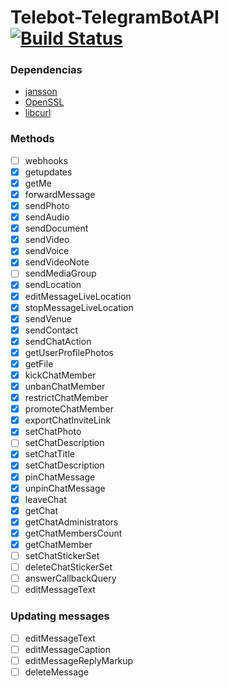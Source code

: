 # Telebot-TelegramBotAPI [![Build Status](https://travis-ci.org/giancarlopro/Telebot-TelegramBotAPI.svg?branch=master)](https://travis-ci.org/giancarlopro/Telebot-TelegramBotAPI)

### Dependencias
* [jansson](https://github.com/akheron/jansson)
* [OpenSSL](https://github.com/openssl/openssl)
* [libcurl](https://curl.haxx.se/libcurl/)

### Methods
- [ ] webhooks
- [x] getupdates
- [x] getMe
- [x] forwardMessage
- [x] sendPhoto
- [x] sendAudio
- [x] sendDocument
- [x] sendVideo
- [x] sendVoice
- [x] sendVideoNote
- [ ] sendMediaGroup
- [x] sendLocation
- [x] editMessageLiveLocation
- [x] stopMessageLiveLocation
- [x] sendVenue
- [x] sendContact
- [x] sendChatAction
- [x] getUserProfilePhotos
- [x] getFile
- [x] kickChatMember
- [x] unbanChatMember
- [x] restrictChatMember
- [x] promoteChatMember
- [x] exportChatInviteLink
- [x] setChatPhoto
- [ ] setChatDescription
- [x] setChatTitle
- [x] setChatDescription
- [x] pinChatMessage
- [x] unpinChatMessage
- [x] leaveChat
- [x] getChat
- [x] getChatAdministrators
- [x] getChatMembersCount
- [x] getChatMember
- [ ] setChatStickerSet
- [ ] deleteChatStickerSet
- [ ] answerCallbackQuery
- [ ] editMessageText

### Updating messages
- [ ] editMessageText
- [ ] editMessageCaption
- [ ] editMessageReplyMarkup
- [ ] deleteMessage

